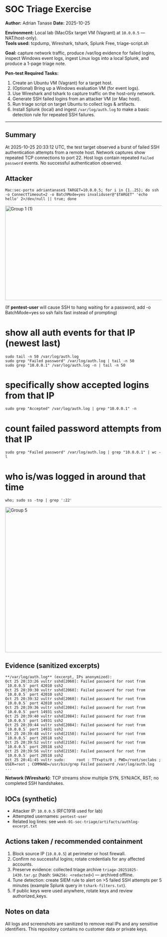 # SOC Triage Exercise

**Author:** Adrian Tanase
**Date:** 2025-10-25  

**Environment:** Local lab (MacOSx target VM (Vagrant) at `10.0.0.5` — NAT/host-only).  
**Tools used:** tcpdump, Wireshark, tshark, Splunk Free, triage-script.sh

**Goal:** capture network traffic, produce /var/log evidence for failed logins, inspect Windows event logs, ingest Linux logs into a local Splunk, and produce a 1-page triage note.

**Pen-test Required Tasks:**
1. Create an Ubuntu VM (Vagrant) for a target host.
2. (Optional) Bring up a Windows evaluation VM (for event logs).
3. Use Wireshark and tshark to capture traffic on the host-only network.
4. Generate SSH failed logins from an attacker VM (or Mac host).
5. Run triage script on target Ubuntu to collect logs & artifacts.
6. Install Splunk (local) and ingest `/var/log/auth.log` to make a basic detection rule for repeated SSH failures.


---

## Summary
At 2025-10-25 20:33:12 UTC, the test target observed a burst of failed SSH authentication attempts from a remote host. Network captures show repeated TCP connections to port 22. Host logs contain repeated `Failed password` events. No successful authentication observed.

## Attacker
    Mac:sec-porto adriantanase$ TARGET=10.0.0.5; for i in {1..25}; do ssh -o ConnectTimeout=2 -o BatchMode=yes invaliduser@"$TARGET" 'echo hello' 2>/dev/null || true; done

<img width="752" height="304" alt="Group 1 (1)" src="https://github.com/user-attachments/assets/8d62e532-e771-4f25-a06d-0bde80fbe261" />


(If **pentest-user** will cause SSH to hang waiting for a password, add -o BatchMode=yes so ssh fails fast instead of prompting)

# show all auth events for that IP (newest last)
    sudo tail -n 50 /var/log/auth.log
    sudo grep "Failed password" /var/log/auth.log | tail -n 50
    sudo grep "10.0.0.1" /var/log/auth.log -n | tail -n 50
# specifically show accepted logins from that IP
    sudo grep "Accepted" /var/log/auth.log | grep "10.0.0.1" -n

# count failed password attempts from that IP
    sudo grep "Failed password" /var/log/auth.log | grep "10.0.0.1" | wc -l

# who is/was logged in around that time
    who; sudo ss -tnp | grep ':22'

<img width="766" height="467" alt="Group 5" src="https://github.com/user-attachments/assets/eb632051-b49c-4d29-8cb8-969ecbb07f04" />



## Evidence (sanitized excerpts)
    **/var/log/auth.log** (excerpt, IPs anonymized):
    Oct 25 20:33:26 vultr sshd[2060]: Failed password for root from `10.0.0.5` port 42010 ssh2
    Oct 25 20:39:30 vultr sshd[2060]: Failed password for root from `10.0.0.5` port 42010 ssh2
    Oct 25 20:39:32 vultr sshd[2060]: Failed password for root from `10.0.0.5` port 42010 ssh2
    Oct 25 20:39:36 vultr sshd[2084]: Failed password for root from `10.0.0.5` port 14931 ssh2
    Oct 25 20:39:40 vultr sshd[2084]: Failed password for root from `10.0.0.5` port 14931 ssh2
    Oct 25 20:39:44 vultr sshd[2084]: Failed password for root from `10.0.0.5` port 14931 ssh2
    Oct 25 20:39:48 vultr sshd[2150]: Failed password for root from `10.0.0.5` port 20518 ssh2
    Oct 25 20:39:52 vultr sshd[2150]: Failed password for root from `10.0.0.5` port 20518 ssh2
    Oct 25 20:39:56 vultr sshd[2150]: Failed password for root from `10.0.0.5` port 20518 ssh2
    Oct 25 20:41:45 vultr sudo:     root : TTY=pts/0 ; PWD=/root/seclabs ; USER=root ; COMMAND=/usr/bin/grep Failed password /var/log/auth.log
    ...

**Network (Wireshark)**: TCP streams show multiple SYN, SYN/ACK, RST; no completed SSH handshakes.

## IOCs (synthetic)
- Attacker IP: `10.0.0.5` (RFC1918 used for lab)  
- Attempted usernames: `pentest-user`
- Related log lines: see `week-01-soc-triage/artifacts/authlog-excerpt.txt`

## Actions taken / recommended containment
1. Block source IP (`10.0.0.5`) at perimeter or host firewall.  
2. Confirm no successful logins; rotate credentials for any affected accounts.  
3. Preserve evidence: collected triage archive `triage-20251025-1430.tar.gz` (hash: `SHA256: <redacted>`) — archived offline.  
4. Tune detection: create SIEM rule to alert on >5 failed SSH attempts per 5 minutes (example Splunk query in `tshark-filters.txt`).  
5. If public keys were used anywhere, rotate keys and review authorized_keys.


## Notes on data
All logs and screenshots are sanitized to remove real IPs and any sensitive identifiers. This repository contains no customer data or private keys.
